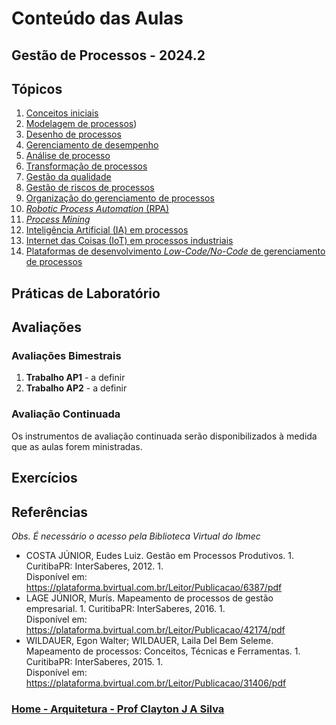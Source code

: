 # Conteúdo das Aulas  

## Gestão de Processos - 2024.2

## Tópicos

1. [Conceitos iniciais](gestao_processos_aulas/gestao_processos_cap1.md)
2. [Modelagem de processos]())
3. [Desenho de processos]()
4. [Gerenciamento de desempenho]()  
5. [Análise de processo]()
6. [Transformação de processos]()
7. [Gestão da qualidade]()
8. [Gestão de riscos de processos]()
9. [Organização do gerenciamento de processos]()
10. [*Robotic Process Automation* (RPA)]()
11. [*Process Mining*]()
12. [Inteligência Artificial (IA) em processos]()
13. [Internet das Coisas (IoT) em processos industriais]()
14. [Plataformas de desenvolvimento *Low-Code/No-Code* de gerenciamento de processos]()

## Práticas de Laboratório

## Avaliações

### Avaliações Bimestrais

1. **Trabalho AP1** - a definir  
2. **Trabalho AP2** - a definir

### Avaliação Continuada

Os instrumentos de avaliação continuada serão disponibilizados à medida que as aulas forem ministradas.  

## Exercícios  

## Referências  

*Obs. É necessário o acesso pela Biblioteca Virtual do Ibmec*

- COSTA JÚNIOR, Eudes Luiz. Gestão em Processos Produtivos. 1. Curitiba­PR: InterSaberes, 2012. 1.  
Disponível em: https://plataforma.bvirtual.com.br/Leitor/Publicacao/6387/pdf  
- LAGE JÚNIOR, Murís. Mapeamento de processos de gestão empresarial. 1. Curitiba­PR: InterSaberes, 2016. 1.  
Disponível em: https://plataforma.bvirtual.com.br/Leitor/Publicacao/42174/pdf
- WILDAUER, Egon Walter; WILDAUER, Laila Del Bem Seleme. Mapeamento de processos: Conceitos, Técnicas e Ferramentas. 1. Curitiba­PR: InterSaberes, 2015. 1.  
Disponível em: https://plataforma.bvirtual.com.br/Leitor/Publicacao/31406/pdf  

### [Home - Arquitetura - Prof Clayton J A Silva](/gestao_processos.md)
